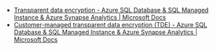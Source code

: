 - [Transparent data encryption - Azure SQL Database & SQL Managed Instance & Azure Synapse Analytics | Microsoft Docs](https://docs.microsoft.com/en-us/azure/azure-sql/database/transparent-data-encryption-tde-overview?tabs=azure-portal)
- [Customer-managed transparent data encryption (TDE) - Azure SQL Database & SQL Managed Instance & Azure Synapse Analytics | Microsoft Docs](https://docs.microsoft.com/en-us/azure/azure-sql/database/transparent-data-encryption-byok-overview)
